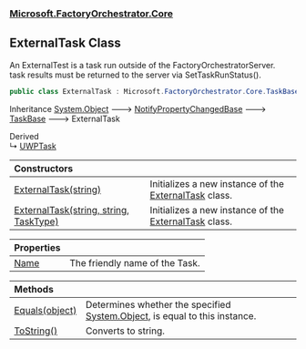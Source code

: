 ### [Microsoft.FactoryOrchestrator.Core](Microsoft_FactoryOrchestrator_Core.md 'Microsoft.FactoryOrchestrator.Core')
## ExternalTask Class
An ExternalTest is a task run outside of the FactoryOrchestratorServer.  
task results must be returned to the server via SetTaskRunStatus().  
```csharp
public class ExternalTask : Microsoft.FactoryOrchestrator.Core.TaskBase
```

Inheritance [System.Object](https://docs.microsoft.com/en-us/dotnet/api/System.Object 'System.Object') &#129106; [NotifyPropertyChangedBase](Microsoft_FactoryOrchestrator_Core_NotifyPropertyChangedBase.md 'Microsoft.FactoryOrchestrator.Core.NotifyPropertyChangedBase') &#129106; [TaskBase](Microsoft_FactoryOrchestrator_Core_TaskBase.md 'Microsoft.FactoryOrchestrator.Core.TaskBase') &#129106; ExternalTask  

Derived  
&#8627; [UWPTask](Microsoft_FactoryOrchestrator_Core_UWPTask.md 'Microsoft.FactoryOrchestrator.Core.UWPTask')  

| Constructors | |
| :--- | :--- |
| [ExternalTask(string)](Microsoft_FactoryOrchestrator_Core_ExternalTask_ExternalTask(string).md 'Microsoft.FactoryOrchestrator.Core.ExternalTask.ExternalTask(string)') | Initializes a new instance of the [ExternalTask](Microsoft_FactoryOrchestrator_Core_ExternalTask.md 'Microsoft.FactoryOrchestrator.Core.ExternalTask') class.<br/> |
| [ExternalTask(string, string, TaskType)](Microsoft_FactoryOrchestrator_Core_ExternalTask_ExternalTask(string_string_Microsoft_FactoryOrchestrator_Core_TaskType).md 'Microsoft.FactoryOrchestrator.Core.ExternalTask.ExternalTask(string, string, Microsoft.FactoryOrchestrator.Core.TaskType)') | Initializes a new instance of the [ExternalTask](Microsoft_FactoryOrchestrator_Core_ExternalTask.md 'Microsoft.FactoryOrchestrator.Core.ExternalTask') class.<br/> |

| Properties | |
| :--- | :--- |
| [Name](Microsoft_FactoryOrchestrator_Core_ExternalTask_Name.md 'Microsoft.FactoryOrchestrator.Core.ExternalTask.Name') | The friendly name of the Task.<br/> |

| Methods | |
| :--- | :--- |
| [Equals(object)](Microsoft_FactoryOrchestrator_Core_ExternalTask_Equals(object).md 'Microsoft.FactoryOrchestrator.Core.ExternalTask.Equals(object)') | Determines whether the specified [System.Object](https://docs.microsoft.com/en-us/dotnet/api/System.Object 'System.Object'), is equal to this instance.<br/> |
| [ToString()](Microsoft_FactoryOrchestrator_Core_ExternalTask_ToString().md 'Microsoft.FactoryOrchestrator.Core.ExternalTask.ToString()') | Converts to string.<br/> |
